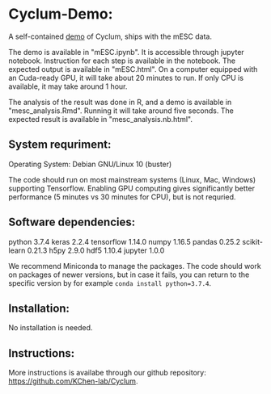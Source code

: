 # Cyclum-Demo:
A self-contained [demo](https://github.com/KChen-lab/Cyclum-Demo/blob/master/mESC.ipynb) of Cyclum, ships with the mESC data.

The demo is available in "mESC.ipynb". It is accessible through jupyter notebook. Instruction for each step is available in the notebook. The expected output is available in "mESC.html". On a computer equipped with an Cuda-ready GPU, it will take about 20 minutes to run. If only CPU is available, it may take around 1 hour.

The analysis of the result was done in R, and a demo is available in "mesc_analysis.Rmd". Running it will take around five seconds. The expected result is available in "mesc_analysis.nb.html".

## System requriment:
Operating System: Debian GNU/Linux 10 (buster)

The code should run on most mainstream systems (Linux, Mac, Windows) supporting Tensorflow. Enabling GPU computing gives significantly better performance (5 minutes vs 30 minutes for CPU), but is not requried.

## Software dependencies: 
python 3.7.4
keras 2.2.4
tensorflow 1.14.0
numpy 1.16.5
pandas 0.25.2
scikit-learn 0.21.3
h5py 2.9.0
hdf5 1.10.4
jupyter 1.0.0

We recommend Miniconda to manage the packages. The code should work on packages of newer versions, but in case it fails, you can return to the specific version by for example `conda install python=3.7.4`.

## Installation: 
No installation is needed.

## Instructions:
More instructions is availabe through our github repository: https://github.com/KChen-lab/Cyclum.
